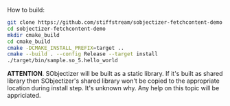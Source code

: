 How to build:

```sh
git clone https://github.com/stiffstream/sobjectizer-fetchcontent-demo
cd sobjectizer-fetchcontent-demo
mkdir cmake_build
cd cmake_build
cmake -DCMAKE_INSTALL_PREFIX=target ..
cmake --build . --config Release --target install
./target/bin/sample.so_5.hello_world
```

**ATTENTION**. SObjectizer will be built as a static library. If it's built as shared library then SObjectizer's shared library won't be copied to the appropriate location during install step. It's unknown why. Any help on this topic will be appriciated.

